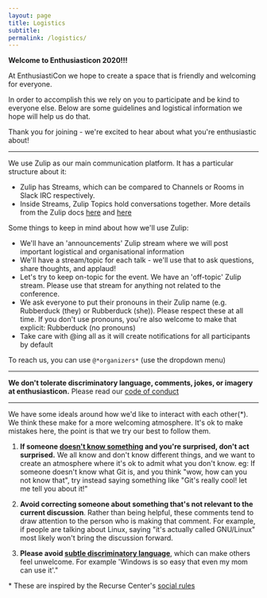 ```yaml
---
layout: page
title: Logistics
subtitle:
permalink: /logistics/
---
```

**Welcome to Enthusiasticon 2020!!!**

At EnthusiastiCon we hope to create a space that is friendly and welcoming for everyone.  

In order to accomplish this we rely on you to participate and be kind to everyone else.  Below are some guidelines and logistical information we hope will help us do that.

Thank you for joining - we're excited to hear about what you're enthusiastic about!

-----

We use Zulip as our main communication platform. It has a particular structure about it:
* Zulip has Streams, which can be compared to Channels or Rooms in Slack IRC respectively.
* Inside Streams, Zulip Topics hold conversations together. More details from the Zulip docs [here](https://zulip.com/why-zulip/) and [here](https://zulip.com/help/about-streams-and-topics)

Some things to keep in mind about how we'll use Zulip:
* We'll have an 'announcements' Zulip stream where we will post important logistical and organisational information
* We'll have a stream/topic for each talk - we'll use that to ask questions, share thoughts, and applaud!
* Let's try to keep on-topic for the event.  We have an 'off-topic' Zulip stream.  Please use that stream for anything not related to the conference.
* We ask everyone to put their pronouns in their Zulip name (e.g. Rubberduck (they) or Rubberduck (she)). Please respect these at all time. If you don't use pronouns, you're also welcome to make that explicit: Rubberduck (no pronouns)
* Take care with @ing all as it will create notifications for all participants by default

To reach us, you can use `@*organizers*` (use the dropdown menu)

-----

**We don't tolerate discriminatory language, comments, jokes, or imagery at enthusiasticon.**  Please read our [code of conduct](https://www.enthusiasticon.de/coc/)

-----

We have some ideals around how we'd like to interact with each other(\*).  We think these make for a more welcoming atmosphere.  It's ok to make mistakes here, the point is that we try our best to follow them.

1) **If someone [doesn't know something](https://xkcd.com/1053/) and you're surprised, don't act surprised.**  We all know and don't know different things, and we want to create an atmosphere where it's ok to admit what you don't know.  eg: If someone doesn't know what Git is, and you think "wow, how can you not know that", try instead saying something like "Git's really cool! let me tell you about it!"

2) **Avoid correcting someone about something that's not relevant to the current discussion**.  Rather than being helpful, these comments tend to draw attention to the person who is making that comment. For example, if people are talking about Linux, saying "it's actually called GNU/Linux" most likely won't bring the discussion forward.

3) **Please avoid [subtle discriminatory language](https://everydayfeminism.com/wp-content/uploads/2015/10/microaggressions.jpg)**, which can make others feel unwelcome.  For example 'Windows is so easy that even my mom can use it'."


\* These are inspired by the Recurse Center's  [social rules](https://www.recurse.com/social-rules)
